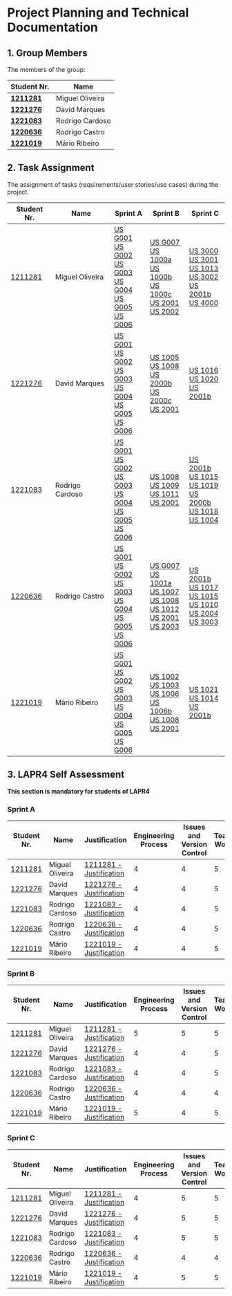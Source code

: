 # Project Planning and Technical Documentation

## 1. Group Members

The members of the group:

| Student Nr.	                     | Name			                |
|----------------------------------|------------------------|
| **[1211281](1211281/readme.md)** | Miguel Oliveira        |
| **[1221276](1221276/readme.md)** | David Marques          |
| **[1221083](1221083/readme.md)** | Rodrigo Cardoso			 			 |
| **[1220636](1220636/readme.md)** | Rodrigo Castro						   |
| **[1221019](1221019/readme.md)** | Mário Ribeiro						    |

## 2. Task Assignment

The assignment of tasks (requirements/user stories/use cases) during the project.

| Student Nr.	                 | Name            | Sprint A                                                                                                                                                                                                         | Sprint B                                                                                                                                                                                                                                                                              | Sprint C                                                                                                                                                                                                                                         |
|------------------------------|-----------------|------------------------------------------------------------------------------------------------------------------------------------------------------------------------------------------------------------------|---------------------------------------------------------------------------------------------------------------------------------------------------------------------------------------------------------------------------------------------------------------------------------------|--------------------------------------------------------------------------------------------------------------------------------------------------------------------------------------------------------------------------------------------------|
| [1211281](1211281/readme.md) | Miguel Oliveira | [US G001](us_g001/readme.md) <br/> [US G002](example/us_g002/readme.md) <br/> [US G003](us_g003/readme.md) <br/>[US G004](us_g004/readme.md) <br/>[US G005](us_g005/readme.md) <br/>[US G006](us_g006/readme.md) | [US G007](SprintB/g007/readme.md)<br/>[US 1000a](SprintB/us1000a/readme.md)<br/>[US 1000b](SprintB/us1000b/readme.md)<br/>[US 1000c](SprintB/us1000c/readme.md)<br/>[US 2001](SprintB/us2001/readme.md)<br/>[US 2002](SprintB/us2002/readme.md)                                       | [US 3000](SprintC/us3000/readme.md)<br>[US 3001](SprintC/us3001/readme.md)<br>[US 1013](SprintC/us1013/readme.md)<br>[US 3002](SprintC/us3002/readme.md)<br>[US 2001b](SprintC/us2001b/readme.md)<br>[US 4000](SprintC/us4000/readme.md)         |
| [1221276](1221276/readme.md) | David Marques   | [US G001](us_g001/readme.md) <br/> [US G002](example/us_g002/readme.md) <br/> [US G003](us_g003/readme.md) <br/>[US G004](us_g004/readme.md) <br/>[US G005](us_g005/readme.md) <br/>[US G006](us_g006/readme.md) | [US 1005](SprintB/us1005/readme.md)<br/>[US 1008](SprintB/us1008/readme.md)<br/>[US 2000b](SprintB/us2000b/readme.md)<br/>[US 2000c](SprintB/us2000c/readme.md)<br/>[US 2001](SprintB/us2001/readme.md)                                                                               | [US 1016](SprintC/us1016/readme.md)<br>[US 1020](SprintC/us1020/readme.md)   <br>[US 2001b](SprintC/us2001b/readme.md)                                                                                                                           |
| [1221083](1221083/readme.md) | Rodrigo Cardoso | [US G001](us_g001/readme.md) <br/> [US G002](example/us_g002/readme.md) <br/> [US G003](us_g003/readme.md) <br/>[US G004](us_g004/readme.md) <br/>[US G005](us_g005/readme.md) <br/>[US G006](us_g006/readme.md) | [US 1008](SprintB/us1008/readme.md)<br/>[US 1009](SprintB/us1009/readme.md)<br/>[US 1011](SprintB/us1011/readme.md)<br/>[US 2001](SprintB/us2001/readme.md)                                                                                                                           | [US 2001b](SprintC/us2001b/readme.md)<br/>[US 1015](SprintC/us1015/readme.md)<br/>[US 1019](SprintC/us1019/readme.md)<br>[US 2000b](SprintC/us2000b/readme.md)<br>[US 1018](SprintC/us1018/readme.md)<br>[US 1004](SprintC/us1004/readme.md)<br> |
| [1220636](1220636/readme.md) | Rodrigo Castro  | [US G001](us_g001/readme.md) <br/> [US G002](example/us_g002/readme.md) <br/> [US G003](us_g003/readme.md) <br/>[US G004](us_g004/readme.md) <br/>[US G005](us_g005/readme.md) <br/>[US G006](us_g006/readme.md) | [US G007](SprintB/g007/readme.md)<br/>[US 1001a](SprintB/us1001a/readme.md)<br/>[US 1007](SprintB/us1007/Analysis.md)<br/>[US 1008](SprintB/us1008/readme.md)<br/>[US 1012](SprintB/us1012/readme.md)<br/>[US 2001](SprintB/us2001/readme.md)<br/>[US 2003](SprintB/us2003/readme.md) | [US 2001b](SprintC/us2001b/readme.md)<br> [US 1017](SprintC/us1017/readme.md)<br> [US 1015](SprintC/us1015/readme.md)<br>[US 1010](SprintC/Us1010/readme.md)<br>[US 2004](SprintC/us2004/readme.md)<br> [US 3003](SprintC/us3003/readme.md)<br>  |
| [1221019](1221019/readme.md) | Mário Ribeiro   | [US G001](us_g001/readme.md) <br/> [US G002](example/us_g002/readme.md) <br/> [US G003](us_g003/readme.md) <br/>[US G004](us_g004/readme.md) <br/>[US G005](us_g005/readme.md) <br/>[US G006](us_g006/readme.md) | [US 1002](SprintB/us1002/readme.md)<br/>[US 1003](SprintB/us1003/readme.md)<br/>[US 1006](SprintB/us1006/readme.md)<br/>[US 1006b](SprintB/us1006b/readme.md)<br/>[US 1008](SprintB/us1008/readme.md)<br/>[US 2001](SprintB/us2001/readme.md)                                         | [US 1021](SprintC/us1021/readme.md)<br>[US 1014](SprintC/us1014/readme.md)<br>[US 2001b](SprintC/us2001b/readme.md)<br>                                                                                                                          | 

## 3. LAPR4 Self Assessment

**This section is mandatory for students of LAPR4**

### Sprint A

| Student Nr.	                 | Name            | Justification                                              | Engineering Process | Issues and Version Control | Team Work | Deployment | Integration | Req. Satisfaction | 
|------------------------------|-----------------|------------------------------------------------------------|---------------------|----------------------------|-----------|------------|-------------|-------------------|
| [1211281](1211281/readme.md) | Miguel Oliveira | [1211281 - Justification](1211281/lapr4/sprintb/readme.md) | 4                   | 4                          | 5         | 4          | 4           | 4                 |
| [1221276](1221276/readme.md) | David Marques   | [1221276 - Justification](1221276/lapr4/sprintb/readme.md) | 4                   | 4                          | 5         | 4          | 5           | 4                 |
| [1221083](1221083/readme.md) | Rodrigo Cardoso | [1221083 - Justification](1221083/lapr4/sprintb/readme.md) | 4                   | 4                          | 5         | 4          | 4           | 4                 |
| [1220636](1220636/readme.md) | Rodrigo Castro  | [1220636 - Justification](1220636/lapr4/sprintb/readme.md) | 4                   | 4                          | 5         | 5          | 5           | 4                 |
| [1221019](1221019/readme.md) | Mário Ribeiro   | [1221019 - Justification](1221019/lapr4/sprintb/readme.md) | 4                   | 4                          | 5         | 4          | 4           | 4                 |

### Sprint B

| Student Nr.	                 | Name            | Justification                                              | Engineering Process | Issues and Version Control | Team Work | Deployment | Integration | Req. Satisfaction | 
|------------------------------|-----------------|------------------------------------------------------------|---------------------|----------------------------|-----------|------------|-------------|-------------------|
| [1211281](1211281/readme.md) | Miguel Oliveira | [1211281 - Justification](1211281/lapr4/sprintb/readme.md) | 5                   | 5                          | 5         | 4          | 4           | 5                 |
| [1221276](1221276/readme.md) | David Marques   | [1221276 - Justification](1221276/lapr4/sprintb/readme.md) | 4                   | 4                          | 5         | 5          | 4           | 4                 |
| [1221083](1221083/readme.md) | Rodrigo Cardoso | [1221083 - Justification](1221083/lapr4/sprintb/readme.md) | 4                   | 4                          | 5         | 4          | 4           | 4                 | 
| [1220636](1220636/readme.md) | Rodrigo Castro  | [1220636 - Justification](1220636/lapr4/sprintb/readme.md) | 4                   | 4                          | 4         | 5          | 5           | 4                 |
| [1221019](1221019/readme.md) | Mário Ribeiro   | [1221019 - Justification](1221019/lapr4/sprintb/readme.md) | 5                   | 4                          | 5         | 5          | 5           | 5                 |

### Sprint C

| Student Nr.	                 | Name            | Justification                                              | Engineering Process | Issues and Version Control | Team Work | Deployment | Integration | Req. Satisfaction | 
|------------------------------|-----------------|------------------------------------------------------------|---------------------|----------------------------|-----------|------------|-------------|-------------------|
| [1211281](1211281/readme.md) | Miguel Oliveira | [1211281 - Justification](1211281/lapr4/sprintc/readme.md) | 4                   | 5                          | 5         | 5          | 4           | 4                 |
| [1221276](1221276/readme.md) | David Marques   | [1221276 - Justification](1221276/lapr4/sprintc/readme.md) | 4                   | 5                          | 5         | 5          | 5           | 4                 |
| [1221083](1221083/readme.md) | Rodrigo Cardoso | [1221083 - Justification](1221083/lapr4/sprintc/readme.md) | 4                   | 5                          | 5         | 5          | 4           | 4                 |
| [1220636](1220636/readme.md) | Rodrigo Castro  | [1220636 - Justification](1220636/lapr4/sprintc/readme.md) | 4                   | 4                          | 4         | 5          | 5           | 4                 |                     |                            |           |            |             |                   |
| [1221019](1221019/readme.md) | Mário Ribeiro   | [1221019 - Justification](1221019/lapr4/sprintc/readme.md) | 4                   | 5                          | 5         | 5          | 4           | 4                 |
